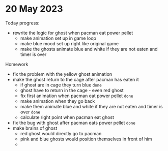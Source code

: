 # 20 May 2023

  Today progress:
  * rewrite the logic for ghost when pacman eat power pellet
    * make animation set up in game loop
    * make blue mood set up right like original game
    * make the ghosts animate blue and white if they are not eaten and timer is over 

Homework 
  * fix the problem with the yellow ghost animation
  * make the ghost return to the cage after pacman has eaten it
    * if ghost are in cage they turn blue `done`
    * ghost have to return in the cage - even red ghost 
    * fix first animation when pacman eat power pellet `done`
    * make animation when they go back 
    * make them animate blue and white if they are not eaten and timer is over  `done`
    * calculate right point when pacman eat ghost
  * fix the bug with ghost after pacman eats power pellet `done`
  * make brains of ghost
    * red ghost would directly go to pacman
    * pink and blue ghosts would position themselves in front of him
    * 